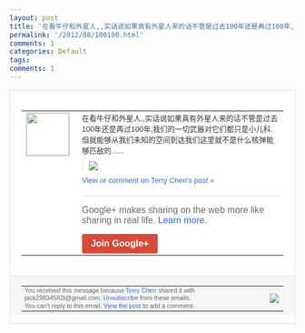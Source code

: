 ```yaml
---
layout: post
title: '在看牛仔和外星人,,实话说如果真有外星人来的话不管是过去100年还是再过100年,...'
permalink: '/2012/08/100100.html'
comments: 1
categories: Default
tags: 
comments: 1
---
```

<div style="border:solid 1px #dfdfdf;color:#686868;font:13px Arial"><div style="background-color:#fff;padding:20px;"><table cellpadding="0" cellspacing="0"><tr><td style="padding-right:15px;vertical-align:top"><a href="https://plus.google.com/_/notifications/emlink?emrecipient=110200756825219614165&amp;emid=CJDKtMv-zLECFS2jtAodoTsAAA&amp;path=%2F108643996575278738906&amp;dt=1344049507021&amp;uob=8"><img height="75" src="https://lh3.googleusercontent.com/-KKRGTyJ5Bl0/AAAAAAAAAAI/AAAAAAAAEEY/jllxqER5dCk/s75-c-k-a/photo.jpg" style="border:solid 1px #cccccc;" width="75"/></a></td><td style="width:578px;color:#333;font:13px Arial;vertical-align:top;"><div style="padding-bottom:10px">在看牛仔和外星人,,实话说如果真有外星人<wbr/>来的话不管是过去100年还是再过100年<wbr/>,我们的一切武器对它们都只是小儿科.但就<wbr/>能够从我们未知的空间到达我们这里就不是什<wbr/>么核弹能够匹敌的......</div><div style="margin-bottom:10px;padding-left:10px; border-left:2px solid #EAEAEA"><span style="margin-right:5px"><a href="https://plus.google.com/_/notifications/emlink?emrecipient=110200756825219614165&amp;emid=CJDKtMv-zLECFS2jtAodoTsAAA&amp;path=%2F108643996575278738906%2Fposts%2F2hvYYWc8P4F%3Fgpinv%3DAMIXal_7OESoezGAVFzmO0e2VVs8pDjieXiH4b-dzOzTfgFfOya_N79Yt5IQ-EjWC1rRvubibSYea-RBIY8qZti0gLBM5OmhSY5rqYmveH7Er-vc14u5nd8&amp;dt=1344049507021&amp;uob=8" style="zSoyz;"><img border="0" src="https://lh6.googleusercontent.com/-1VFarjZp-nU/UByQjDUJiaI/AAAAAAAAmu4/XkccMLBmGFw/w160/QQ%25E6%258B%25BC%25E9%259F%25B3%25E6%2588%25AA%25E5%259B%25BE%25E6%259C%25AA%25E5%2591%25BD%25E5%2590%258D.png" style="max-height:200px;max-width:275px"/></a></span></div><a href="https://plus.google.com/_/notifications/emlink?emrecipient=110200756825219614165&amp;emid=CJDKtMv-zLECFS2jtAodoTsAAA&amp;path=%2F108643996575278738906%2Fposts%2F2hvYYWc8P4F%3Fgpinv%3DAMIXal_7OESoezGAVFzmO0e2VVs8pDjieXiH4b-dzOzTfgFfOya_N79Yt5IQ-EjWC1rRvubibSYea-RBIY8qZti0gLBM5OmhSY5rqYmveH7Er-vc14u5nd8&amp;dt=1344049507021&amp;uob=8" style="color:#3366CC;text-decoration:none;">View or comment on Terry Chen's post »</a><div style="margin-top:20px;border-top:solid 1px #dfdfdf"><div style="padding:15px 0;color:#686868;font:16px Arial;">Google+ makes sharing on the web more like sharing in real life. <a href="http://www.google.com/+/learnmore/" style="color:#3366CC;text-decoration:none;">Learn more</a>.</div><a href="https://plus.google.com/_/notifications/emlink?emrecipient=110200756825219614165&amp;emid=CJDKtMv-zLECFS2jtAodoTsAAA&amp;path=%2F%3Fgpinv%3DAMIXal_7OESoezGAVFzmO0e2VVs8pDjieXiH4b-dzOzTfgFfOya_N79Yt5IQ-EjWC1rRvubibSYea-RBIY8qZti0gLBM5OmhSY5rqYmveH7Er-vc14u5nd8&amp;dt=1344049507021&amp;uob=8" style="display:inline-block;padding:7px 15px;background-color:#d44b38; color:#fff;font-size:16px; font-weight:bold;border-radius:2px;-webkit-border-radius:2px; -moz-border-radius:2px;border:solid 1px #c43b28; white-space:nowrap;text-decoration:none">Join Google+</a></div></td></tr></table></div><div style="border-top:solid 1px #dfdfdf;padding:0 20px; background-color:#f5f5f5"><table cellpadding="0" cellspacing="0" style="height:50px"><tbody><tr><td style="vertical-align:middle;width:100%; color:#636363;font:11px Arial; line-height:120%">You received this message because <a href="https://plus.google.com/_/notifications/emlink?emrecipient=110200756825219614165&amp;emid=CJDKtMv-zLECFS2jtAodoTsAAA&amp;path=%2F108643996575278738906%3Fgpinv%3DAMIXal_7OESoezGAVFzmO0e2VVs8pDjieXiH4b-dzOzTfgFfOya_N79Yt5IQ-EjWC1rRvubibSYea-RBIY8qZti0gLBM5OmhSY5rqYmveH7Er-vc14u5nd8&amp;dt=1344049507021&amp;uob=8" style="color:#3366CC;text-decoration:none;">Terry Chen</a> shared it with jack29834582t@gmail.com. <a href="https://plus.google.com/_/notifications/emlink?emrecipient=110200756825219614165&amp;emid=CJDKtMv-zLECFS2jtAodoTsAAA&amp;path=%2F_%2Fnonplus%2Femailsettings%3Fgpinv%3DAMIXal_7OESoezGAVFzmO0e2VVs8pDjieXiH4b-dzOzTfgFfOya_N79Yt5IQ-EjWC1rRvubibSYea-RBIY8qZti0gLBM5OmhSY5rqYmveH7Er-vc14u5nd8%26est%3DADH5u8WC6q4imauhZycg3943PMVFs6uvgwTvJcTM0J7MKUj8wYqZG24QPXw_hvL40u-1vMwDx85VDKgyGE1bbdzP5I72-abFt-EtFncQTOx-zQSgDFHlSDe9GbjvtCE2vKLf5LVdo7OvbiwOw1GOT0VLI4ILFEZC7Q&amp;dt=1344049507021&amp;uob=8" style="color:#3366CC;text-decoration:none;">Unsubscribe</a> from these emails.<br/>You can't reply to this email. <a href="https://plus.google.com/_/notifications/emlink?emrecipient=110200756825219614165&amp;emid=CJDKtMv-zLECFS2jtAodoTsAAA&amp;path=%2F108643996575278738906%2Fposts%2F2hvYYWc8P4F%3Fgpinv%3DAMIXal_7OESoezGAVFzmO0e2VVs8pDjieXiH4b-dzOzTfgFfOya_N79Yt5IQ-EjWC1rRvubibSYea-RBIY8qZti0gLBM5OmhSY5rqYmveH7Er-vc14u5nd8&amp;dt=1344049507021&amp;uob=8" style="color:#3366CC;text-decoration:none;">View the post</a> to add a comment.<br/></td><td><img src="https://ssl.gstatic.com/s2/oz/images/notifications/logo/google-plus-6617a72bb36cc548861652780c9e6ff1.png"/></td></tr></tbody></table></div></div>